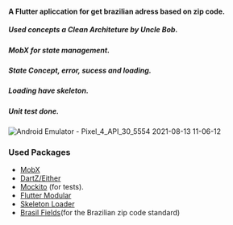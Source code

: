#### A Flutter apliccation for get brazilian adress based on zip code. 
##### Used concepts a Clean Architeture by Uncle Bob. 
##### MobX for state management. 
##### State Concept, error, sucess and loading. 
##### Loading have skeleton. 
##### Unit test done.

![Android Emulator - Pixel_4_API_30_5554 2021-08-13 11-06-12](https://user-images.githubusercontent.com/13950034/129371656-45774c97-950a-4b65-9122-7bf71f937d4f.gif)


### Used Packages
- [MobX](https://pub.dev/packages/mobx)
- [DartZ/Either](https://pub.dev/packages/dartz)
- [Mockito](https://pub.dev/packages/mockito) (for tests). 
- [Flutter Modular](https://pub.dev/packages/flutter_modular)
- [Skeleton Loader](https://pub.dev/packages/skeleton_loader)
- [Brasil Fields](https://pub.dev/packages/brasil_fields)(for the Brazilian zip code standard)
